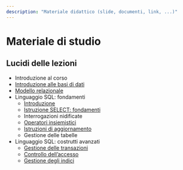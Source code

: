 ```yaml
---
description: "Materiale didattico (slide, documenti, link, ...)"
---
```

 
# Materiale di studio

## Lucidi delle lezioni

- Introduzione al corso
- [Introduzione alle basi di dati](https://farinetti.github.io/materiale-bdcin/1-IntroduzioneBD.pdf)
- [Modello relazionale](https://farinetti.github.io/materiale-bdcin/2.1-ModelloRelazionale.pdf)
- Linguaggio SQL: fondamenti
    - [Introduzione](https://farinetti.github.io/materiale-bdcin/3.1-SQL-Introduzione.pdf)
    - [Istruzione SELECT: fondamenti](https://farinetti.github.io/materiale-bdcin/3.2-SQL-SelectBase.pdf)
    - Interrogazioni nidificate
    - [Operatori insiemistici](https://farinetti.github.io/materiale-bdcin/3.4-SQL-SelectOpInsiemistici.pdf)
    - [Istruzioni di aggiornamento](https://farinetti.github.io/materiale-bdcin/3.5-SQL-IstruzAggiornamento.pdf)
    - Gestione delle tabelle
- Linguaggio SQL: costrutti avanzati
    - [Gestione delle transazioni](https://farinetti.github.io/materiale-bdcin/4.2-SQL-GestioneTransazioni.pdf)
    - [Controllo dell’accesso](https://farinetti.github.io/materiale-bdcin/4.4-SQL-ControlloAccesso.pdf)
    - [Gestione degli indici](https://farinetti.github.io/materiale-bdcin/4.5-SQL-GestioneIndici.pdf)
